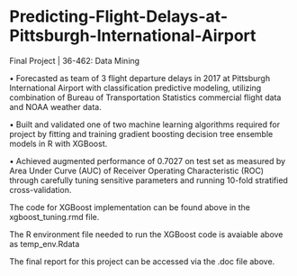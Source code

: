 # Predicting-Flight-Delays-at-Pittsburgh-International-Airport
Final Project | 36-462: Data Mining

•	Forecasted as team of 3 flight departure delays in 2017 at Pittsburgh International Airport with classification predictive modeling, utilizing combination of Bureau of Transportation Statistics commercial flight data and NOAA weather data. 

•	Built and validated one of two machine learning algorithms required for project by fitting and training gradient boosting decision tree ensemble models in R with XGBoost. 

• Achieved augmented performance of 0.7027 on test set as measured by Area Under Curve (AUC) of Receiver Operating Characteristic (ROC) through carefully tuning sensitive parameters and running 10-fold stratified cross-validation.

The code for XGBoost implementation can be found above in the xgboost_tuning.rmd file.

The R environment file needed to run the XGBoost code is avaiable above as temp_env.Rdata

The final report for this project can be accessed via the .doc file above.

